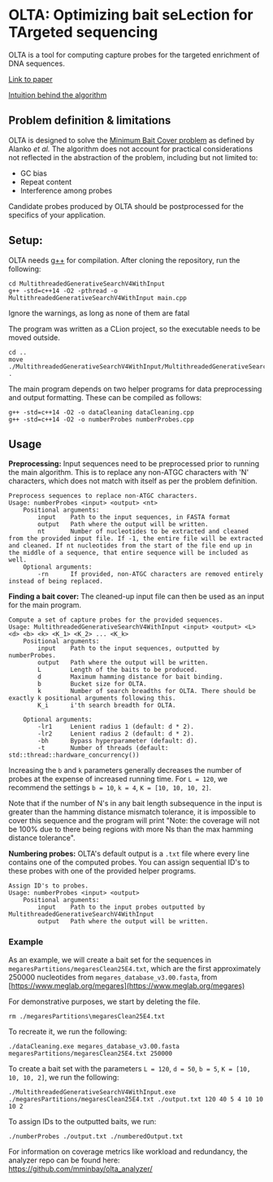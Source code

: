 # OLTA: Optimizing bait seLection for TArgeted sequencing
OLTA is a tool for computing capture probes for the targeted enrichment of DNA sequences.

[Link to paper](https://doi.org/10.1093/bioinformatics/btaf146)

[Intuition behind the algorithm](https://docs.google.com/document/d/1adsqc5_eGKedFmZoRJNOyW5d8rmos0pYJiEGGI2z050/edit?usp=sharing)

## Problem definition & limitations

OLTA is designed to solve the [Minimum Bait Cover problem](https://academic.oup.com/bioinformatics/article/38/Supplement_1/i177/6617487?login=true) as defined by Alanko _et al._ The algorithm does not account for practical considerations not reflected in the abstraction of the problem, including but not limited to:
* GC bias
* Repeat content
* Interference among probes

Candidate probes produced by OLTA should be postprocessed for the specifics of your application.

## Setup:

OLTA needs [g++](https://gcc.gnu.org) for compilation. After cloning the repository, run the following:
```
cd MultithreadedGenerativeSearchV4WithInput
g++ -std=c++14 -O2 -pthread -o MultithreadedGenerativeSearchV4WithInput main.cpp
```
Ignore the warnings, as long as none of them are fatal

The program was written as a CLion project, so the executable needs to be moved outside.
```
cd ..
move ./MultithreadedGenerativeSearchV4WithInput/MultithreadedGenerativeSearchV4WithInput.exe .
```
The main program depends on two helper programs for data preprocessing and output formatting. These can be compiled as follows:
```
g++ -std=c++14 -O2 -o dataCleaning dataCleaning.cpp
g++ -std=c++14 -O2 -o numberProbes numberProbes.cpp
```

## Usage
**Preprocessing:** Input sequences need to be preprocessed prior to running the main algorithm. This is to replace any non-ATGC characters with 'N' characters, which does not match with itself as per the problem definition. 

```
Preprocess sequences to replace non-ATGC characters.
Usage: numberProbes <input> <output> <nt>
    Positional arguments:
        input    Path to the input sequences, in FASTA format
        output   Path where the output will be written.
        nt       Number of nucleotides to be extracted and cleaned from the provided input file. If -1, the entire file will be extracted and cleaned. If nt nucleotides from the start of the file end up in the middle of a sequence, that entire sequence will be included as well.
    Optional arguments:
        -rn      If provided, non-ATGC characters are removed entirely instead of being replaced.
```
**Finding a bait cover:** The cleaned-up input file can then be used as an input for the main program.
```
Compute a set of capture probes for the provided sequences.
Usage: MultithreadedGenerativeSearchV4WithInput <input> <output> <L> <d> <b> <k> <K_1> <K_2> ... <K_k>
    Positional arguments:
        input    Path to the input sequences, outputted by numberProbes.
        output   Path where the output will be written.
        L        Length of the baits to be produced.
        d        Maximum hamming distance for bait binding.
        b        Bucket size for OLTA.
        k        Number of search breadths for OLTA. There should be exactly k positional arguments following this.
        K_i      i'th search breadth for OLTA.

    Optional arguments:
        -lr1     Lenient radius 1 (default: d * 2).
        -lr2     Lenient radius 2 (default: d * 2).
        -bh      Bypass hyperparameter (default: d).
        -t       Number of threads (default: std::thread::hardware_concurrency())
```
Increasing the `b` and `k` parameters generally decreases the number of probes at the expense of increased running time. For `L = 120`, we recommend the settings `b = 10`, `k = 4`, `K = [10, 10, 10, 2]`.

Note that if the number of N's in any bait length subsequence in the input is greater than the hamming distance mismatch tolerance, it is impossible to cover this sequence and the program will print "Note: the coverage will not be 100% due to there being regions with more Ns than the max hamming distance tolerance".

**Numbering probes:** OLTA's default output is a `.txt` file where every line contains one of the computed probes. You can assign sequential ID's to these probes with one of the provided helper programs.
```
Assign ID's to probes.
Usage: numberProbes <input> <output>
    Positional arguments:
        input    Path to the input probes outputted by MultithreadedGenerativeSearchV4WithInput
        output   Path where the output will be written.
```

### Example
As an example, we will create a bait set for the sequences in `megaresPartitions/megaresClean25E4.txt`, which are the first approximately 250000 nucleotides from `megares_database_v3.00.fasta`, from [https://www.meglab.org/megares](https://www.meglab.org/megares)

For demonstrative purposes, we start by deleting the file.
```
rm ./megaresPartitions\megaresClean25E4.txt
```
To recreate it, we run the following:
```
./dataCleaning.exe megares_database_v3.00.fasta megaresPartitions/megaresClean25E4.txt 250000
```
To create a bait set with the parameters `L = 120`, `d = 50`, `b = 5`, `K = [10, 10, 10, 2]`, we run the following:
```
./MultithreadedGenerativeSearchV4WithInput.exe ./megaresPartitions/megaresClean25E4.txt ./output.txt 120 40 5 4 10 10 10 2
```
To assign IDs to the outputted baits, we run:
```
./numberProbes ./output.txt ./numberedOutput.txt
```
For information on coverage metrics like workload and redundancy, the analyzer repo can be found here: https://github.com/mminbay/olta_analyzer/
